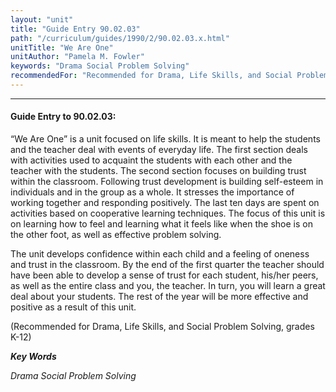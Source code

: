 ```yaml
---
layout: "unit"
title: "Guide Entry 90.02.03"
path: "/curriculum/guides/1990/2/90.02.03.x.html"
unitTitle: "We Are One"
unitAuthor: "Pamela M. Fowler"
keywords: "Drama Social Problem Solving"
recommendedFor: "Recommended for Drama, Life Skills, and Social Problem Solving, grades K-12"
---
```

<body>
<hr/>
<h4>
Guide Entry to 90.02.03:
</h4>
“We Are One” is a unit focused on life skills. It is meant to help the students and the teacher deal with events of everyday life. The first section deals with activities used to acquaint the students with each other and the teacher with the students. The second section focuses on building trust within the classroom. Following trust development is building self-esteem in individuals and in the group as a whole. It stresses the importance of working together and responding positively. The last ten days are spent on activities based on cooperative learning techniques. The focus of this unit is on learning how to feel and learning what it feels like when the shoe is on the other foot, as well as effective problem solving.
<p>
The unit develops confidence within each child and a feeling of oneness and trust in the classroom. By the end of the first quarter the teacher should have been able to develop a sense of trust for each student, his/her peers, as well as the entire class and you, the teacher. In turn, you will learn a great deal about your students. The rest of the year will be more effective and positive as a result of this unit.
</p>
<p>
(Recommended for Drama, Life Skills, and Social Problem Solving, grades K-12)
</p>
<p>
<b>
<i>
Key Words
</i>
</b>
<br/>
</p>
<p>
<i>
Drama Social Problem Solving
</i>
</p>
</body>
